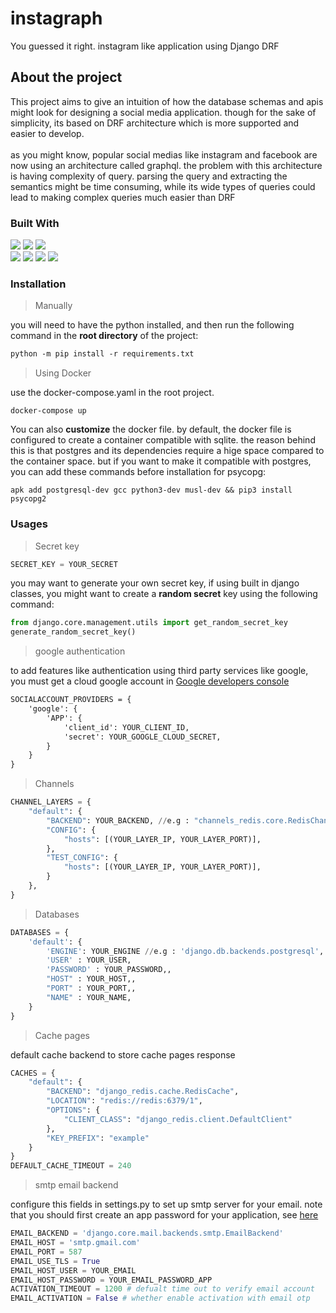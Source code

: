 # instagraph

You guessed it right. instagram like application using Django DRF



## About the project
<div align="left">
This project aims to give an intuition of how the database schemas and apis might look for designing a social media application.
though for the sake of simplicity, its based on DRF architecture which is more supported and easier to develop.
<br>
<br>
as you might know, popular social medias like instagram and facebook are now using an architecture called graphql.
the problem with this architecture is having complexity of query.
parsing the query and extracting the semantics might be time consuming,
while its wide types of queries could lead to making complex queries much easier than DRF
</div>


### Built With
<div>
  <img src="https://img.shields.io/badge/PostgreSQL-316192?style=for-the-badge&logo=postgresql&logoColor=white"/>
  <img src="https://img.shields.io/badge/daphne-092E20?style=for-the-badge&logo=django&logoColor=green"/>
  <img src="https://img.shields.io/badge/Django-092E20?style=for-the-badge&logo=django&logoColor=green"/>
  <br>
  <img src="https://img.shields.io/badge/redis-%23DD0031.svg?&style=for-the-badge&logo=redis&logoColor=white">
  <img src="https://img.shields.io/badge/SQLite-07405E?style=for-the-badge&logo=sqlite&logoColor=white">
  <img src="https://img.shields.io/badge/Docker-2CA5E0?style=for-the-badge&logo=docker&logoColor=white">
  <img src="https://img.shields.io/badge/JWT-000000?style=for-the-badge&logo=JSON%20web%20tokens&logoColor=white">
</div>


### Installation

> Manually

you will need to have the python installed, and then run the following command in the **root directory** of the project:

```md
python -m pip install -r requirements.txt
```
> Using Docker

use the docker-compose.yaml in the root project.
```shell
docker-compose up
```
You can also **customize** the docker file.
by default, the docker file is configured to create a container compatible with sqlite.
the reason behind this is that postgres and its dependencies require a hige space compared to the container space.
but if you want to make it compatible with postgres, you can add these commands before installation for psycopg:
```shell
apk add postgresql-dev gcc python3-dev musl-dev && pip3 install psycopg2
```

### Usages
> Secret key


```python
SECRET_KEY = YOUR_SECRET 
```
you may want to generate your own secret key, if using built in django classes, you might want to create a **random secret** key using the following command:
```python
from django.core.management.utils import get_random_secret_key
generate_random_secret_key()
```

> google authentication

to add features like authentication using third party services like google, you must get a cloud google account in <a href="https://console.developers.google.com">Google developers console</a>

```md
SOCIALACCOUNT_PROVIDERS = {
    'google': {
        'APP': {
            'client_id': YOUR_CLIENT_ID,
            'secret': YOUR_GOOGLE_CLOUD_SECRET,
        }
    }
}
```

> Channels

```python
CHANNEL_LAYERS = {
    "default": {
        "BACKEND": YOUR_BACKEND, //e.g : "channels_redis.core.RedisChannelLayer"
        "CONFIG": {
            "hosts": [(YOUR_LAYER_IP, YOUR_LAYER_PORT)],
        },
        "TEST_CONFIG": {
            "hosts": [(YOUR_LAYER_IP, YOUR_LAYER_PORT)],
        }
    },
}
```

> Databases
```python
DATABASES = {
    'default': {
        'ENGINE': YOUR_ENGINE //e.g : 'django.db.backends.postgresql',
        'USER' : YOUR_USER,
        'PASSWORD' : YOUR_PASSWORD,,
        "HOST" : YOUR_HOST,,
        "PORT" : YOUR_PORT,,
        "NAME" : YOUR_NAME,
    }
}
```

> Cache pages

default cache backend to store cache pages response
```python
CACHES = {
    "default": {
        "BACKEND": "django_redis.cache.RedisCache",
        "LOCATION": "redis://redis:6379/1",
        "OPTIONS": {
            "CLIENT_CLASS": "django_redis.client.DefaultClient"
        },
        "KEY_PREFIX": "example"
    }
}
DEFAULT_CACHE_TIMEOUT = 240
```


> smtp email backend

configure this fields in settings.py to set up smtp server for your email.
note that you should first create an app password for your application, see <a href="https://support.google.com/mail/answer/185833?hl=en">here</a>
```python
EMAIL_BACKEND = 'django.core.mail.backends.smtp.EmailBackend'
EMAIL_HOST = 'smtp.gmail.com'
EMAIL_PORT = 587
EMAIL_USE_TLS = True
EMAIL_HOST_USER = YOUR_EMAIL
EMAIL_HOST_PASSWORD = YOUR_EMAIL_PASSWORD_APP
ACTIVATION_TIMEOUT = 1200 # defualt time out to verify email account
EMAIL_ACTIVATION = False # whether enable activation with email otp
```





